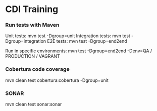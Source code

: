 # CDI Training 

### Run tests with Maven
Unit tests: mvn test -Dgroup=unit
Integration tests: mvn test -Dgroup=integration
E2E tests: mvn test -Dgroup=end2end

Run in specific environments: mvn test -Dgroup=end2end -Denv=QA / PRODUCTION / VAGRANT

### Cobertura code coverage
mvn clean test cobertura:cobertura -Dgroup=unit 

### SONAR
mvn clean test sonar:sonar 
